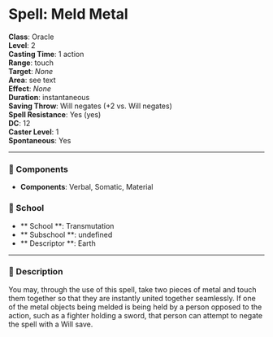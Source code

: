 
# Spell: Meld Metal
**Class**: Oracle  
**Level**: 2  
**Casting Time**: 1 action  
**Range**: touch  
**Target**: _None_  
**Area**: see text  
**Effect**: _None_  
**Duration**: instantaneous  
**Saving Throw**: Will negates (+2 vs. Will negates)  
**Spell Resistance**: Yes (yes)  
**DC**: 12  
**Caster Level**: 1  
**Spontaneous**: Yes

---

### 🔮 Components
- **Components**: Verbal, Somatic, Material

### 🏫 School
- ** School **: Transmutation
- ** Subschool **: undefined
- ** Descriptor **: Earth
---

### 📜 Description
You may, through the use of this spell, take two pieces of metal and touch them together so that they are instantly united together seamlessly. If one of the metal objects being melded is being held by a person opposed to the action, such as a fighter holding a sword, that person can attempt to negate the spell with a Will save.
